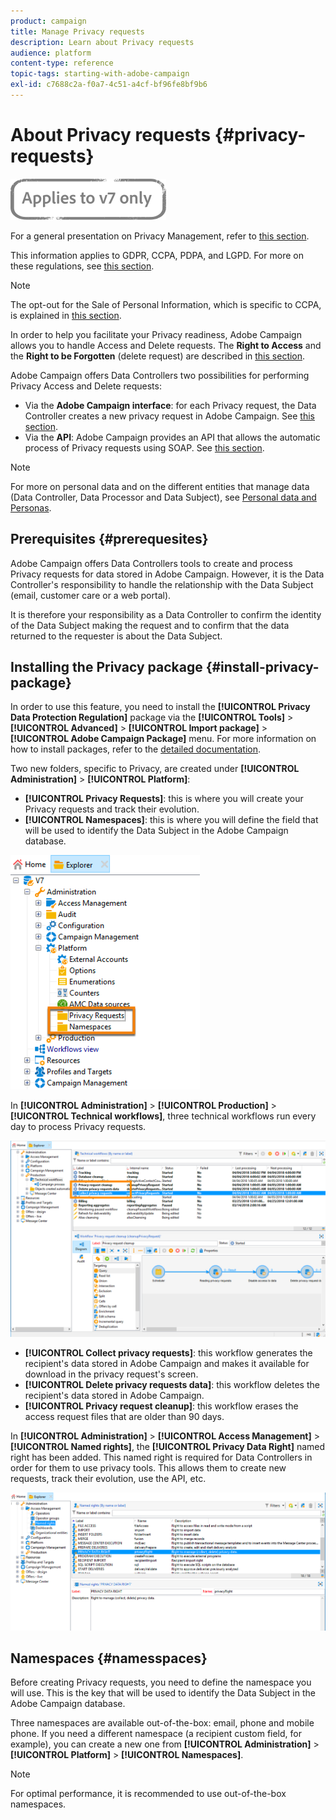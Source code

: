 ```yaml
---
product: campaign
title: Manage Privacy requests
description: Learn about Privacy requests
audience: platform
content-type: reference
topic-tags: starting-with-adobe-campaign
exl-id: c7688c2a-f0a7-4c51-a4cf-bf96fe8bf9b6
---
```

# About Privacy requests {#privacy-requests}

![](../../assets/v7-only.svg)

For a general presentation on Privacy Management, refer to [this section](privacy-management.md).

This information applies to GDPR, CCPA, PDPA, and LGPD. For more on these regulations, see [this section](privacy-management.md#privacy-management-regulations).

>[!NOTE]
>
>The opt-out for the Sale of Personal Information, which is specific to CCPA, is explained in [this section](#sale-of-personal-information-ccpa).

<!--Installation procedures described in this document are applicable starting Campaign Classic 18.4 (build 8931+). If you are running on a previous version, refer to this [technote](https://helpx.adobe.com/campaign/kb/how-to-install-gdpr-package-on-legacy-versions.html).-->

In order to help you facilitate your Privacy readiness, Adobe Campaign allows you to handle Access and Delete requests. The **Right to Access** and the **Right to be Forgotten** (delete request) are described in [this section](privacy-management.md#right-access-forgotten).

Adobe Campaign offers Data Controllers two possibilities for performing Privacy Access and Delete requests:

* Via the **Adobe Campaign interface**: for each Privacy request, the Data Controller creates a new privacy request in Adobe Campaign. See [this section](privacy-requests-ui.md).
* Via the **API**: Adobe Campaign provides an API that allows the automatic process of Privacy requests using SOAP. See [this section](privacy-requests-api.md).

>[!NOTE]
>
>For more on personal data and on the different entities that manage data (Data Controller, Data Processor and Data Subject), see [Personal data and Personas](privacy-and-recommendations.md#personal-data).

## Prerequisites {#prerequesites}

Adobe Campaign offers Data Controllers tools to create and process Privacy requests for data stored in Adobe Campaign. However, it is the Data Controller's responsibility to handle the relationship with the Data Subject (email, customer care or a web portal).

It is therefore your responsibility as a Data Controller to confirm the identity of the Data Subject making the request and to confirm that the data returned to the requester is about the Data Subject.

## Installing the Privacy package {#install-privacy-package}

In order to use this feature, you need to install the **[!UICONTROL Privacy Data Protection Regulation]** package via the **[!UICONTROL Tools]** > **[!UICONTROL Advanced]** > **[!UICONTROL Import package]** > **[!UICONTROL Adobe Campaign Package]** menu. For more information on how to install packages, refer to the [detailed documentation](../../installation/using/installing-campaign-standard-packages.md).

Two new folders, specific to Privacy, are created under **[!UICONTROL Administration]** > **[!UICONTROL Platform]**:

* **[!UICONTROL Privacy Requests]**: this is where you will create your Privacy requests and track their evolution.
* **[!UICONTROL Namespaces]**: this is where you will define the field that will be used to identify the Data Subject in the Adobe Campaign database.

![](assets/privacy-folders.png)

In **[!UICONTROL Administration]** > **[!UICONTROL Production]** > **[!UICONTROL Technical workflows]**, three technical workflows run every day to process Privacy requests.

![](assets/privacy-workflows.png)

* **[!UICONTROL Collect privacy requests]**: this workflow generates the recipient's data stored in Adobe Campaign and makes it available for download in the privacy request's screen.
* **[!UICONTROL Delete privacy requests data]**: this workflow deletes the recipient's data stored in Adobe Campaign.
* **[!UICONTROL Privacy request cleanup]**: this workflow erases the access request files that are older than 90 days.

In **[!UICONTROL Administration]** > **[!UICONTROL Access Management]** > **[!UICONTROL Named rights]**, the **[!UICONTROL Privacy Data Right]** named right has been added. This named right is required for Data Controllers in order for them to use privacy tools. This allows them to create new requests, track their evolution, use the API, etc.

![](assets/privacy-right.png)

## Namespaces {#namesspaces}

Before creating Privacy requests, you need to define the namespace you will use. This is the key that will be used to identify the Data Subject in the Adobe Campaign database.

Three namespaces are available out-of-the-box: email, phone and mobile phone. If you need a different namespace (a recipient custom field, for example), you can create a new one from **[!UICONTROL Administration]** > **[!UICONTROL Platform]** > **[!UICONTROL Namespaces]**.

>[!NOTE]
>
>For optimal performance, it is recommended to use out-of-the-box namespaces.
